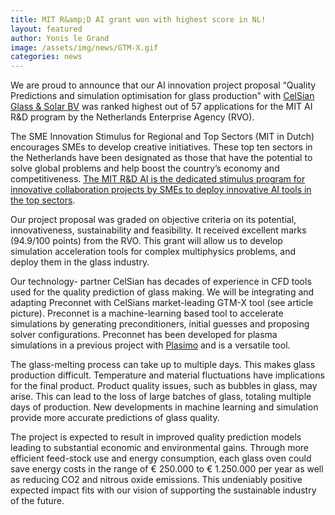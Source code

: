 ```yaml
---
title: MIT R&amp;D AI grant won with highest score in NL!
layout: featured
author: Yonis le Grand
image: /assets/img/news/GTM-X.gif
categories: news
---
```


We are proud to announce that our AI innovation project proposal “Quality Predictions and simulation optimisation for glass production” with [CelSian Glass & Solar BV](https://www.celsian.nl/) was ranked highest out of 57 applications for the MIT AI R&D program by the Netherlands Enterprise Agency (RVO).

The SME Innovation Stimulus for Regional and Top Sectors (MIT in Dutch) encourages SMEs to develop creative initiatives. These top ten sectors in the Netherlands have been designated as those that have the potential to solve global problems and help boost the country’s economy and competitiveness. [The MIT R&D AI is the dedicated stimulus program for innovative collaboration projects by SMEs to deploy innovative AI tools in the top sectors](http://ained.nl/ained-geeft-stevige-impuls-aan-mkb-voor-ontwikkeling-en-toepassing-van-ai-2/ ).

Our project proposal was graded on objective criteria on its potential, innovativeness, sustainability and feasibility. It received excellent marks (94.9/100 points) from the RVO. This grant will allow us to develop simulation acceleration tools for complex multiphysics problems, and deploy them in the glass industry.

Our technology- partner CelSian has decades of experience in CFD tools used for the quality prediction of glass making. We will be integrating and adapting Preconnet with CelSians market-leading GTM-X tool (see article picture). Preconnet is a machine-learning based tool to accelerate simulations by generating preconditioners, initial guesses and proposing solver configurations. Preconnet has been developed for plasma simulations in a previous project with [Plasimo](/posts/news/2022/01/10/Preconnet_Teamup) and is a versatile tool.

The glass-melting process can take up to multiple days. This makes glass production difficult. Temperature and material fluctuations have implications for the final product. Product quality issues, such as bubbles in glass, may arise. This can lead to the loss of large batches of glass, totaling multiple days of production. New developments in machine learning and simulation provide more accurate predictions of glass quality.

The project is expected to result in improved quality prediction models leading to substantial economic and environmental gains. Through more efficient feed-stock use and energy consumption, each glass oven could save energy costs in the range of  € 250.000 to € 1.250.000 per year as well as reducing CO2 and nitrous oxide emissions. This undeniably positive expected impact fits with our vision of supporting the sustainable industry of the future.
